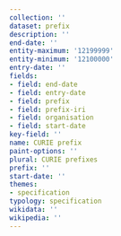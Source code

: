 ```yaml
---
collection: ''
dataset: prefix
description: ''
end-date: ''
entity-maximum: '12199999'
entity-minimum: '12100000'
entry-date: ''
fields:
- field: end-date
- field: entry-date
- field: prefix
- field: prefix-iri
- field: organisation
- field: start-date
key-field: ''
name: CURIE prefix
paint-options: ''
plural: CURIE prefixes
prefix: ''
start-date: ''
themes:
- specification
typology: specification
wikidata: ''
wikipedia: ''
---
```

